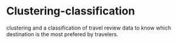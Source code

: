 # Clustering-classification
clustering and a classification of travel review data to know which destination is the most prefered by travelers.
